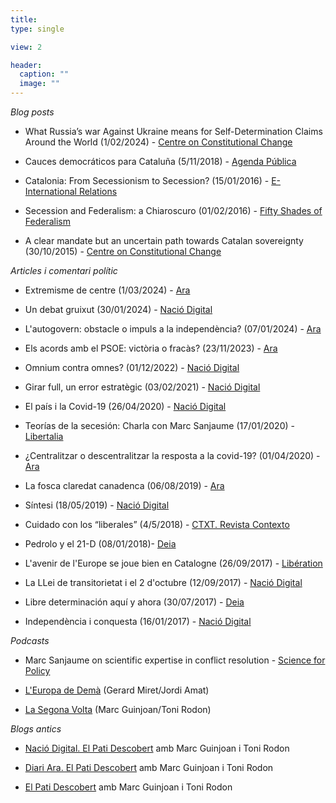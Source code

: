 ```yaml
---
title:    
type: single

view: 2

header:
  caption: ""
  image: ""
---
```


*Blog posts*

* What Russia’s war Against Ukraine means for Self-Determination Claims Around the World (1/02/2024) - [Centre on Constitutional Change](https://www.centreonconstitutionalchange.ac.uk/news-and-opinion/what-russias-war-against-ukraine-means-self-determination-claims-around-world)

* Cauces democráticos para Cataluña (5/11/2018) - [Agenda Pública](https://agendapublica.elpais.com/noticia/14611/cauces-democraticos-cataluna)

* Catalonia: From Secessionism to Secession? (15/01/2016) - [E-International Relations](https://www.e-ir.info/2016/01/15/catalonia-from-secessionism-to-secession/)

* Secession  and Federalism: a Chiaroscuro (01/02/2016) - [Fifty Shades of Federalism](https://50shadesoffederalism.com/diversity-management/secession-federalism-chiaroscuro/)

* A clear mandate but an uncertain path towards Catalan sovereignty (30/10/2015) - [Centre on Constitutional Change](https://www.centreonconstitutionalchange.ac.uk/opinions/clear-mandate-uncertain-path-towards-catalan-sovereignty)


*Articles i comentari polític*

* Extremisme de centre (1/03/2024) - [Ara](https://www.ara.cat/opinio/extremisme-centre-marc-sanjaume_129_4953789.html)

* Un debat gruixut (30/01/2024) - [Nació Digital](https://www.naciodigital.cat/opinio/27008/debat-gruixut)

* L'autogovern: obstacle o impuls a la independència? (07/01/2024) - [Ara](https://www.ara.cat/opinio/l-autogovern-obstacle-impuls-independencia_129_4902512.html)

* Els acords amb el PSOE: victòria o fracàs? (23/11/2023) - [Ara](https://www.ara.cat/opinio/acords-d-investidura-psoe-victoria-fracas_129_4865898.html)

* Omnium contra omnes? (01/12/2022) - [Nació Digital](https://www.naciodigital.cat/opinio/25348/omnium-contra-omnes) 

* Girar full, un error estratègic (03/02/2021) - [Nació Digital](https://www.naciodigital.cat/opinio/22690/girar-full-error-estrategic)

* El país i la Covid-19 (26/04/2020) - [Nació Digital](https://www.naciodigital.cat/opinio/21413/pais-covid-19)

* Teorías de la secesión: Charla con Marc Sanjaume (17/01/2020) -  [Libertalia](https://revistalibertalia.com/single-post/2020/01/16/Teorias-secesion-Charla-con-Marc-Sanjaume)

* ¿Centralitzar o descentralitzar la resposta a la covid-19? (01/04/2020) - [Ara](https://www.ara.cat/opinio/marc-sanjaume-centralitzar-descentralitzar-resposta-covid-19-coronavirus_129_1177032.html)

* La fosca claredat canadenca (06/08/2019) - [Ara](https://www.ara.cat/opinio/ferran-requejo-marc-sanjaume_129_2654345.html)

* Síntesi (18/05/2019) - [Nació Digital](https://www.naciodigital.cat/opinio/19625/sintesi)

* Cuidado con los “liberales” (4/5/2018) - [CTXT. Revista Contexto](https://ctxt.es/es/20180502/Firmas/19391/Liberalismo-politica-teoria-espana-partidos.htm)

* Pedrolo y el 21-D (08/01/2018)- [Deia](https://www.deia.eus/opinion/2018/01/02/pedrolo-21-d-4896166.html)

* L'avenir de l'Europe se joue bien en Catalogne (26/09/2017) -  [Libération](https://www.liberation.fr/debats/2017/09/26/l-avenir-de-l-europe-se-joue-bien-en-catalogne_1599099/)

* La LLei de transitorietat i el 2 d'octubre (12/09/2017) - [Nació Digital](https://www.naciodigital.cat/opinio/16156/llei-transitorietat-octubre)

* Libre determinación aquí y ahora (30/07/2017) - [Deia](https://www.deia.eus/opinion/2017/07/30/libre-determinacion-ahora-4933883.html)

* Independència i conquesta (16/01/2017) - [Nació Digital](https://www.naciodigital.cat/opinio/14588/independencia-conquesta)


*Podcasts*

* Marc Sanjaume on scientific expertise in conflict resolution - [Science for Policy](https://podtail.com/es/podcast/science-for-policy/marc-sanjaume-i-calvet-on-scientific-expertise-in-/)

* [L'Europa de Demà](https://barcelona.spain.representation.ec.europa.eu/leuropa-de-dema_es) (Gerard Miret/Jordi Amat)

* [La Segona Volta](https://www.ccma.cat/3cat/segona-volta/mes-info/#onboarding=true) (Marc Guinjoan/Toni Rodon)


*Blogs antics*

* [Nació Digital. El Pati Descobert](https://www.google.com/url?q=https%3A%2F%2Fwww.naciodigital.cat%2Felpatidescobert&sa=D&sntz=1&usg=AFQjCNHblpA9mtjvHMdPUnuydVHLqT95SQ) amb Marc Guinjoan i Toni Rodon

* [Diari Ara. El Pati Descobert](http://www.google.com/url?q=http%3A%2F%2Fblogspersonals.ara.cat%2Felpatidescobert%2Fblog%2Fetiqueta%2Fmarc-sanjaume%2Fpage%2F6%2F&sa=D&sntz=1&usg=AFQjCNFXufu-o0Pn-Cx3gnSmDLFCC6ec3w) amb Marc Guinjoan i Toni Rodon

* [El Pati Descobert](https://elpatidescobert.cat/) amb Marc Guinjoan i Toni Rodon
